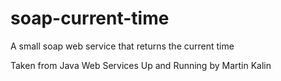 soap-current-time
=================

A small soap web service that returns the current time

Taken from Java Web Services Up and Running by Martin Kalin
